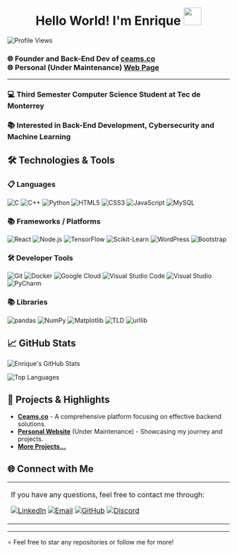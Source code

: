 <h1 align="center"> Hello World! I'm Enrique <img src="https://media.tenor.com/3NP3M9aViooAAAAi/duck-waddling.gif" width="40px" height='40px'> </h1>

![Profile Views](https://komarev.com/ghpvc/?username=KIKW12&style=flat-square&color=blue)

<h3 align="left"> 

  🌐 Founder and Back-End Dev of [ceams.co](https://ceams.co)
  <br> 
  🌐 Personal (Under Maintenance) [Web Page]()
</h3>

---

<h3 align="left">💻 Third Semester Computer Science Student at Tec de Monterrey</h3>

<h3 align="left">📚 Interested in Back-End Development, Cybersecurity and Machine Learning</h3>

## 🛠️ Technologies & Tools

### 📋 Languages
<p align="left">
  
![C](https://img.shields.io/badge/c-%2300599C.svg?style=for-the-badge&logo=c&logoColor=white)
![C++](https://img.shields.io/badge/c++-%2300599C.svg?style=for-the-badge&logo=c%2B%2B&logoColor=white)
![Python](https://img.shields.io/badge/python-3670A0?style=for-the-badge&logo=python&logoColor=ffdd54)
![HTML5](https://img.shields.io/badge/html5-%23E34F26.svg?style=for-the-badge&logo=html5&logoColor=white)
![CSS3](https://img.shields.io/badge/css3-%231572B6.svg?style=for-the-badge&logo=css3&logoColor=white)
![JavaScript](https://img.shields.io/badge/javascript-%23323330.svg?style=for-the-badge&logo=javascript&logoColor=%23F7DF1E)
![MySQL](https://img.shields.io/badge/mysql-4479A1.svg?style=for-the-badge&logo=mysql&logoColor=white)

### 📚 Frameworks / Platforms
<p align="left">

![React](https://img.shields.io/badge/React-%2320232a.svg?style=for-the-badge&logo=react&logoColor=%2361DAFB)
![Node.js](https://img.shields.io/badge/Node.js-339933?style=for-the-badge&logo=nodedotjs&logoColor=white)
![TensorFlow](https://img.shields.io/badge/TensorFlow-FF6F00?style=for-the-badge&logo=tensorflow&logoColor=white)
![Scikit-Learn](https://img.shields.io/badge/Scikit--Learn-F7931E?style=for-the-badge&logo=scikit-learn&logoColor=white)
![WordPress](https://img.shields.io/badge/WordPress-21759B?style=for-the-badge&logo=wordpress&logoColor=white)
![Bootstrap](https://img.shields.io/badge/Bootstrap-563D7C?style=for-the-badge&logo=bootstrap&logoColor=white)

### 🛠️ Developer Tools
<p align="left">

![Git](https://img.shields.io/badge/Git-%23F05033.svg?style=for-the-badge&logo=git&logoColor=white)
![Docker](https://img.shields.io/badge/Docker-2496ED?style=for-the-badge&logo=docker&logoColor=white)
![Google Cloud](https://img.shields.io/badge/Google%20Cloud-4285F4?style=for-the-badge&logo=google-cloud&logoColor=white)
![Visual Studio Code](https://img.shields.io/badge/Visual%20Studio%20Code-0078d7.svg?style=for-the-badge&logo=visual-studio-code&logoColor=white)
![Visual Studio](https://img.shields.io/badge/Visual%20Studio-5C2D91.svg?style=for-the-badge&logo=visual-studio&logoColor=white)
![PyCharm](https://img.shields.io/badge/PyCharm-000000?style=for-the-badge&logo=pycharm&logoColor=white)

### 📚 Libraries
<p align="left">

![pandas](https://img.shields.io/badge/pandas-150458?style=for-the-badge&logo=pandas&logoColor=white)
![NumPy](https://img.shields.io/badge/NumPy-013243?style=for-the-badge&logo=numpy&logoColor=white)
![Matplotlib](https://img.shields.io/badge/Matplotlib-%23ffffff.svg?style=for-the-badge&logo=matplotlib&logoColor=black)
![TLD](https://img.shields.io/badge/TLD-lightgrey?style=for-the-badge&logo=data:image/png;base64&logoColor=white)
![urllib](https://img.shields.io/badge/urllib-yellow?style=for-the-badge)

## 📈 GitHub Stats

![Enrique's GitHub Stats](https://github-readme-stats.vercel.app/api?username=KIKW12&show_icons=true&hide=contribs,prs&hide_border=true&bg_color=0d1117&title_color=ffffff&text_color=c9d1d9&icon_color=79ff97)

![Top Languages](https://github-readme-stats.vercel.app/api/top-langs/?username=KIKW12&layout=compact&langs_count=8&hide_border=true&bg_color=0d1117&title_color=ffffff&text_color=c9d1d9)

## 💼 Projects & Highlights

- **[Ceams.co](https://ceams.co)** - A comprehensive platform focusing on effective backend solutions.
- **[Personal Website](https://www.enayala.me/)** (Under Maintenance) - Showcasing my journey and projects.
- **[More Projects...](https://github.com/KIKW12?tab=repositories)**

## 🌐 Connect with Me

<table style="border: none">
  <tr>
  <td width="50%" valign="top">

If you have any questions, feel free to contact me through:

[![LinkedIn](https://img.shields.io/badge/linkedin-%230077B5.svg?style=for-the-badge&logo=linkedin&logoColor=white)](https://www.linkedin.com/in/enrique-ayala-zapata/)
[![Email](https://img.shields.io/badge/Email-D14836?style=for-the-badge&logo=minutemailer&logoColor=white)](mailto:hello@enayala.me)
[![GitHub](https://img.shields.io/badge/github-%23121011.svg?style=for-the-badge&logo=github&logoColor=white)](https://github.com/KIKW12)
[![Discord](https://img.shields.io/badge/Discord-%235865F2.svg?style=for-the-badge&logo=discord&logoColor=white)](https://discord.gg/sQZssEg33C)

  </td>
  </tr>
</table>

---

⭐️ Feel free to star any repositories or follow me for more!
